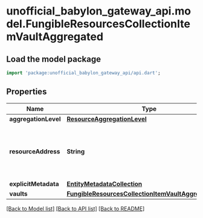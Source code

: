 # unofficial_babylon_gateway_api.model.FungibleResourcesCollectionItemVaultAggregated

## Load the model package
```dart
import 'package:unofficial_babylon_gateway_api/api.dart';
```

## Properties
Name | Type | Description | Notes
------------ | ------------- | ------------- | -------------
**aggregationLevel** | [**ResourceAggregationLevel**](ResourceAggregationLevel.md) |  | 
**resourceAddress** | **String** | Bech32m-encoded human readable version of the address. | 
**explicitMetadata** | [**EntityMetadataCollection**](EntityMetadataCollection.md) |  | [optional] 
**vaults** | [**FungibleResourcesCollectionItemVaultAggregatedVault**](FungibleResourcesCollectionItemVaultAggregatedVault.md) |  | 

[[Back to Model list]](../README.md#documentation-for-models) [[Back to API list]](../README.md#documentation-for-api-endpoints) [[Back to README]](../README.md)


